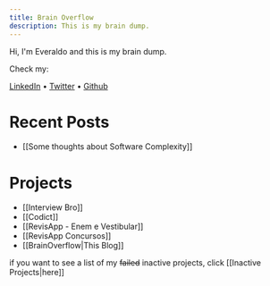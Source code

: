 ```yaml
---
title: Brain Overflow
description: This is my brain dump.
---
```


Hi, I'm Everaldo and this is my brain dump.

Check my:

[LinkedIn](https://www.linkedin.com/in/everaldojuniorklawa/) • [Twitter](https://twitter.com/Everelindo) • [Github](https://github.com/juniorklawa)

# Recent Posts

- [[Some thoughts about Software Complexity]]

# Projects

- [[Interview Bro]]
- [[Codict]]
- [[RevisApp - Enem e Vestibular]]
- [[RevisApp Concursos]]
- [[BrainOverflow|This Blog]]

if you want to see a list of my ~~failed~~ inactive projects, click [[Inactive Projects|here]]
